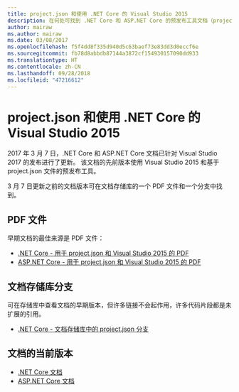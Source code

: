 ```yaml
---
title: project.json 和使用 .NET Core 的 Visual Studio 2015
description: 在何处可找到 .NET Core 和 ASP.NET Core 的预发布工具文档（project.json 和 Visual Studio 2015）。
author: mairaw
ms.author: mairaw
ms.date: 03/08/2017
ms.openlocfilehash: f5f4dd8f335d940d5c63baef73e83dd3d0eccf6e
ms.sourcegitcommit: fb78d8abbdb87144a3872cf154930157090dd933
ms.translationtype: HT
ms.contentlocale: zh-CN
ms.lasthandoff: 09/28/2018
ms.locfileid: "47216612"
---
```

# <a name="projectjson-and-visual-studio-2015-with-net-core"></a>project.json 和使用 .NET Core 的 Visual Studio 2015

2017 年 3 月 7 日，.NET Core 和 ASP.NET Core 文档已针对 Visual Studio 2017 的发布进行了更新。 该文档的先前版本使用 Visual Studio 2015 和基于 project.json 文件的预发布工具。

3 月 7 日更新之前的文档版本可在文档存储库的一个 PDF 文件和一个分支中找到。

## <a name="pdf-files"></a>PDF 文件

早期文档的最佳来源是 PDF 文件：

* [.NET Core - 用于 project.json 和 Visual Studio 2015 的 PDF](https://github.com/dotnet/docs/blob/project.json/net-core-project-json.pdf)
* [ASP.NET Core - 用于 project.json 和 Visual Studio 2015 的 PDF](https://github.com/aspnet/Docs/blob/master/aspnetcore/common/_static/aspnet-core-project-json.pdf)

## <a name="documentation-repository-branch"></a>文档存储库分支

可在存储库中查看文档的早期版本，但许多链接不会起作用，许多代码片段都是未扩展的引用。

* [.NET Core - 文档存储库中的 project.json 分支](https://github.com/dotnet/docs/tree/project.json/docs)

## <a name="current-version-of-the-documentation"></a>文档的当前版本

* [.NET Core 文档](./core/index.md)
* [ASP.NET Core 文档](/aspnet/core/)
